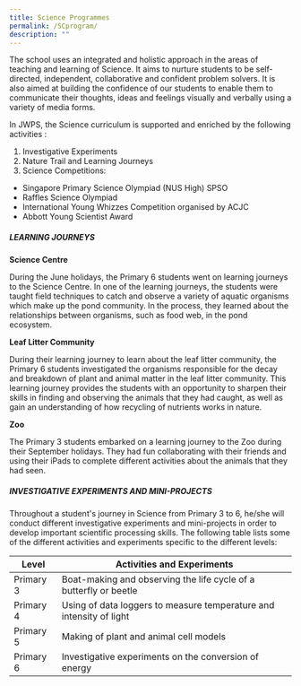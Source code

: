 ```yaml
---
title: Science Programmes
permalink: /SCprogram/
description: ""
---
```


The school uses an integrated and holistic approach in the areas of teaching and learning of Science. It aims to nurture students to be self-directed, independent, collaborative and confident problem solvers. It is also aimed at building the confidence of our students to enable them to communicate their thoughts, ideas and feelings visually and verbally using a variety of media forms.
 
In JWPS, the Science curriculum is supported and enriched by the following activities :

1. Investigative Experiments
2. Nature Trail and Learning Journeys
3. Science Competitions: 
* Singapore Primary Science Olympiad (NUS High) SPSO
* Raffles Science Olympiad
* International Young Whizzes Competition organised by ACJC
* Abbott Young Scientist Award


##### LEARNING JOURNEYS

**Science Centre**<br>

During the June holidays, the Primary 6 students went on learning journeys to the Science Centre. In one of the learning journeys, the students were taught field techniques to catch and observe a variety of aquatic organisms which make up the pond community. In the process, they learned about the relationships between organisms, such as food web, in the pond ecosystem.

**Leaf Litter Community**<br>

During their learning journey to learn about the leaf litter community, the Primary 6 students investigated the organisms responsible for the decay and breakdown of plant and animal matter in the leaf litter community. This learning journey provides the students with an opportunity to sharpen their skills in finding and observing the animals that they had caught, as well as gain an understanding of how recycling of nutrients works in nature.

**Zoo**<br>

The Primary 3 students embarked on a learning journey to the Zoo during their September holidays. They had fun collaborating with their friends and using their iPads to complete different activities about the animals that they had seen.

##### INVESTIGATIVE EXPERIMENTS AND MINI-PROJECTS

Throughout a student's journey in Science from Primary 3 to 6, he/she will conduct different investigative experiments and mini-projects in order to develop important scientific processing skills. The following table lists some of the different activities and experiments specific to the different levels: 



| Level | Activities and Experiments | 
| -------- | -------- | 
| Primary 3     | Boat-making and observing the life cycle of a butterfly or beetle     | 
| Primary 4     | Using of data loggers to measure temperature and intensity of light     | 
| Primary 5     | Making of plant and animal cell models     | 
| Primary 6     | Investigative experiments on the conversion of energy     |